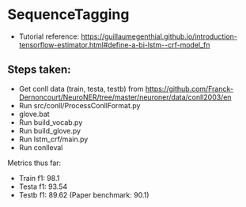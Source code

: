 # SequenceTagging
- Tutorial reference: https://guillaumegenthial.github.io/introduction-tensorflow-estimator.html#define-a-bi-lstm--crf-model_fn

## Steps taken:
- Get conll data (train, testa, testb) from https://github.com/Franck-Dernoncourt/NeuroNER/tree/master/neuroner/data/conll2003/en
- Run src/conll/ProcessConllFormat.py
- glove.bat
- Run build_vocab.py
- Run build_glove.py
- Run lstm_crf/main.py
- Run conlleval

Metrics thus far:
- Train f1: 98.1
- Testa f1: 93.54
- Testb f1: 89.62 (Paper benchmark: 90.1)
